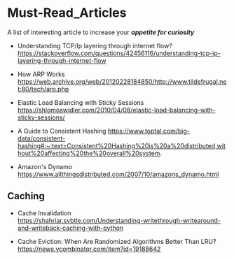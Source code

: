 # Must-Read_Articles

A list of interesting article to increase your _**appetite for curiosity**_


* Understanding TCP/Ip layering through internet flow?</br>
https://stackoverflow.com/questions/42456116/understanding-tcp-ip-layering-through-internet-flow

* How ARP Works</br>
https://web.archive.org/web/20120228184850/http://www.tildefrugal.net:80/tech/arp.php

* Elastic Load Balancing with Sticky Sessions</br>
https://shlomoswidler.com/2010/04/08/elastic-load-balancing-with-sticky-sessions/

* A Guide to Consistent Hashing
https://www.toptal.com/big-data/consistent-hashing#:~:text=Consistent%20Hashing%20is%20a%20distributed,without%20affecting%20the%20overall%20system.


* Amazon's Dynamo
https://www.allthingsdistributed.com/2007/10/amazons_dynamo.html



## Caching 

* Cache Invalidation</br>
https://shahriar.svbtle.com/Understanding-writethrough-writearound-and-writeback-caching-with-python

* Cache Eviction: When Are Randomized Algorithms Better Than LRU?</br>
https://news.ycombinator.com/item?id=19188642
